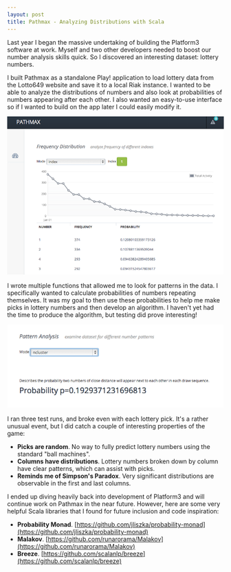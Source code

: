 ```yaml
---
layout: post
title: Pathmax - Analyzing Distributions with Scala
---
```


Last year I began the massive undertaking of building the Platform3 software at work. Myself and two other developers needed to boost our number analysis skills quick. So I discovered an interesting dataset: lottery numbers.

I built Pathmax as a standalone Play! application to load lottery data from the Lotto649 website and save it to a local Riak instance. I wanted to be able to analyze the distributions of numbers and also look at probabilities of numbers appearing after each other. I also wanted an easy-to-use interface so if I wanted to build on the app later I could easily modify it.

<img src="/uploads/pathmax_screenshot.png" class="thumbnail col-md-12">

I wrote multiple functions that allowed me to look for patterns in the data. I specifically wanted to calculate probabilities of numbers repeating themselves. It was my goal to then use these probabilities to help me make picks in lottery numbers and then develop an algorithm. I haven't yet had the time to produce the algorithm, but testing did prove interesting!

<img src="/uploads/pathmax_screenshot2.png" class="thumbnail col-md-12">

I ran three test runs, and broke even with each lottery pick. It's a rather unusual event, but I did catch a couple of interesting properties of the game:

+ <b>Picks are random</b>. No way to fully predict lottery numbers using the standard "ball machines".
+ <b>Columns have distributions</b>. Lottery numbers broken down by column have clear patterns, which can assist with picks.
+ <b>Reminds me of Simpson's Paradox</b>. Very significant distributions are observable in the first and last columns.

I ended up diving heavily back into development of Platform3 and will continue work on Pathmax in the near future. However, here are some very helpful Scala libraries that I found for future inclusion and code inspiration:

+ <b>Probability Monad</b>. [https://github.com/jliszka/probability-monad](https://github.com/jliszka/probability-monad)
+ <b>Malakov</b>. [https://github.com/runarorama/Malakov](https://github.com/runarorama/Malakov)
+ <b>Breeze</b>. [https://github.com/scalanlp/breeze](https://github.com/scalanlp/breeze)  
